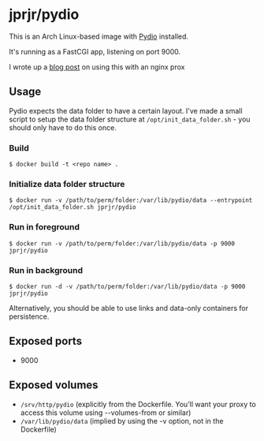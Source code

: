 # jprjr/pydio

This is an Arch Linux-based image with [Pydio](http://pyd.io) installed.

It's running as a FastCGI app, listening on port 9000.

I wrote up a [blog post](https://jrjrtech.com/blog/2014/03/27/docker_fastcgi_pydio/) on using this with an nginx prox

## Usage

Pydio expects the data folder to have a certain layout. I've made a small
script to setup the data folder structure at `/opt/init_data_folder.sh` -
you should only have to do this once.

### Build

```
$ docker build -t <repo name> .
```

### Initialize data folder structure
```
$ docker run -v /path/to/perm/folder:/var/lib/pydio/data --entrypoint /opt/init_data_folder.sh jprjr/pydio
```

### Run in foreground
```
$ docker run -v /path/to/perm/folder:/var/lib/pydio/data -p 9000 jprjr/pydio
```

### Run in background
```
$ docker run -d -v /path/to/perm/folder:/var/lib/pydio/data -p 9000 jprjr/pydio
```

Alternatively, you should be able to use links and data-only containers for
persistence.

## Exposed ports

* 9000

## Exposed volumes

* `/srv/http/pydio` (explicitly from the Dockerfile. You'll want your proxy to access this volume using --volumes-from or similar)
* `/var/lib/pydio/data` (implied by using the -v option, not in the Dockerfile)
